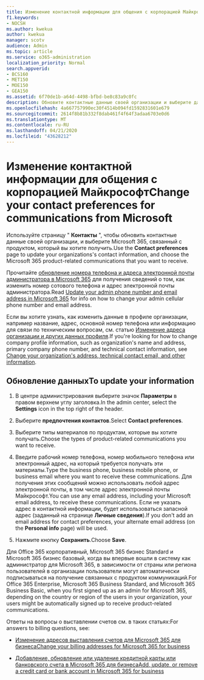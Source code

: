```yaml
---
title: Изменение контактной информации для общения с корпорацией Майкрософт
f1.keywords:
- NOCSH
ms.author: kwekua
author: kwekua
manager: scotv
audience: Admin
ms.topic: article
ms.service: o365-administration
localization_priority: Normal
search.appverid:
- BCS160
- MET150
- MOE150
- GEA150
ms.assetid: 6f70de1b-a64d-4498-bfbd-be8c83a9c0fc
description: Обновите контактные данные своей организации и выберите данные, связанные с продуктом Microsoft 365, которые вы хотите получить.
ms.openlocfilehash: 4a667757990ec30f4514b094fd1592831601e679
ms.sourcegitcommit: 2614f8b81b332f8dab461f4f64f3adaa6703e0d6
ms.translationtype: MT
ms.contentlocale: ru-RU
ms.lasthandoff: 04/21/2020
ms.locfileid: "43628212"
---
```

# <a name="change-your-contact-preferences-for-communications-from-microsoft"></a><span data-ttu-id="0f4fd-103">Изменение контактной информации для общения с корпорацией Майкрософт</span><span class="sxs-lookup"><span data-stu-id="0f4fd-103">Change your contact preferences for communications from Microsoft</span></span>

<span data-ttu-id="0f4fd-104">Используйте страницу " **Контакты** ", чтобы обновить контактные данные своей организации, и выберите Microsoft 365, связанный с продуктом, который вы хотите получить.</span><span class="sxs-lookup"><span data-stu-id="0f4fd-104">Use the **Contact preferences** page to update your organizations's contact information, and choose the Microsoft 365 product-related communications that you want to receive.</span></span>
  
<span data-ttu-id="0f4fd-105">Прочитайте [обновление номера телефона и адреса электронной почты администратора в Microsoft 365](update-phone-number-and-email-address.md) для получения сведений о том, как изменить номер сотового телефона и адрес электронной почты администратора.</span><span class="sxs-lookup"><span data-stu-id="0f4fd-105">Read [Update your admin phone number and email address in Microsoft 365](update-phone-number-and-email-address.md) for info on how to change your admin cellular phone number and email address.</span></span>
  
<span data-ttu-id="0f4fd-106">Если вы хотите узнать, как изменить данные в профиле организации, например название, адрес, основной номер телефона или информацию для связи по техническим вопросам, см. статью [Изменение адреса организации и других данных профиля](change-address-contact-and-more.md).</span><span class="sxs-lookup"><span data-stu-id="0f4fd-106">If you're looking for how to change company profile information, such as organization's name and address, primary company phone number, and technical contact information, see [Change your organization's address, technical contact email, and other information](change-address-contact-and-more.md).</span></span>
  
## <a name="to-update-your-information"></a><span data-ttu-id="0f4fd-107">Обновление данных</span><span class="sxs-lookup"><span data-stu-id="0f4fd-107">To update your information</span></span>
  
1. <span data-ttu-id="0f4fd-108">В центре администрирования выберите значок **Параметры** в правом верхнем углу заголовка.</span><span class="sxs-lookup"><span data-stu-id="0f4fd-108">In the admin center, select the **Settings** icon in the top right of the header.</span></span>

2. <span data-ttu-id="0f4fd-109">Выберите **предпочтения контактов**.</span><span class="sxs-lookup"><span data-stu-id="0f4fd-109">Select **Contact preferences**.</span></span>

3. <span data-ttu-id="0f4fd-110">Выберите типы материалов по продуктам, которые вы хотите получать.</span><span class="sxs-lookup"><span data-stu-id="0f4fd-110">Choose the types of product-related communications you want to receive.</span></span>

4. <span data-ttu-id="0f4fd-111">Введите рабочий номер телефона, номер мобильного телефона или электронный адрес, на который требуется получать эти материалы.</span><span class="sxs-lookup"><span data-stu-id="0f4fd-111">Type the business phone, business mobile phone, or business email where you want to receive these communications.</span></span>
    <span data-ttu-id="0f4fd-112">Для получения этих сообщений можно использовать любой адрес электронной почты, в том числе адрес электронной почты Майкрософт.</span><span class="sxs-lookup"><span data-stu-id="0f4fd-112">You can use any email address, including your Microsoft email address, to receive these communications.</span></span> <span data-ttu-id="0f4fd-113">Если не указать адрес в контактной информации, будет использоваться запасной адрес (заданный на странице **Личные сведения**).</span><span class="sxs-lookup"><span data-stu-id="0f4fd-113">If you don't add an email address for contact preferences, your alternate email address (on the **Personal info** page) will be used.</span></span>

5. <span data-ttu-id="0f4fd-114">Нажмите кнопку **Сохранить**.</span><span class="sxs-lookup"><span data-stu-id="0f4fd-114">Choose **Save**.</span></span>
  
<span data-ttu-id="0f4fd-115">Для Office 365 корпоративный, Microsoft 365 бизнес Standard и Microsoft 365 бизнес базовый, когда вы впервые вошли в систему как администратор для Microsoft 365, в зависимости от страны или региона пользователей в организации пользователи могут автоматически подписываться на получение связанных с продуктом коммуникаций.</span><span class="sxs-lookup"><span data-stu-id="0f4fd-115">For Office 365 Enterprise, Microsoft 365 Business Standard, and Microsoft 365 Business Basic, when you first signed up as an admin for Microsoft 365, depending on the country or region of the users in your organization, your users might be automatically signed up to receive product-related communications.</span></span>
  
<span data-ttu-id="0f4fd-116">Ответы на вопросы о выставлении счетов см. в таких статьях:</span><span class="sxs-lookup"><span data-stu-id="0f4fd-116">For answers to billing questions, see:</span></span>
  
- [<span data-ttu-id="0f4fd-117">Изменение адресов выставления счетов для Microsoft 365 для бизнеса</span><span class="sxs-lookup"><span data-stu-id="0f4fd-117">Change your billing addresses for Microsoft 365 for business</span></span>](../../commerce/billing-and-payments/change-your-billing-addresses.md)

- [<span data-ttu-id="0f4fd-118">Добавление, обновление или удаление кредитной карты или банковского счета в Microsoft 365 для бизнеса</span><span class="sxs-lookup"><span data-stu-id="0f4fd-118">Add, update, or remove a credit card or bank account in Microsoft 365 for business</span></span>](../../commerce/billing-and-payments/add-update-or-remove-credit-card-or-bank-account.md)
